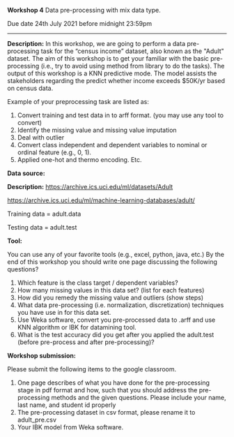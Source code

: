 **Workshop 4** Data pre-processing with mix data type.

Due date 24th July 2021 before midnight 23:59pm

---

**Description:**
In this workshop, we are going to perform a data pre-processing task for the “census income” dataset, also known as the "Adult" dataset. The aim of this workshop is to get your familiar with the basic pre-processing (i.e., try to avoid using method from library to do the tasks). The output of this workshop is a KNN predictive mode. The model assists the stakeholders regarding the predict whether income exceeds $50K/yr based on census data.

Example of your preprocessing task are listed as:
1. Convert training and test data in to arff format. (you may use any tool to convert)
2. Identify the missing value and missing value imputation
3. Deal with outlier
4. Convert class independent and dependent variables to nominal or ordinal feature (e.g., 0, 1).
5. Applied one-hot and thermo encoding.
Etc.

**Data source:**

**Description:** https://archive.ics.uci.edu/ml/datasets/Adult

https://archive.ics.uci.edu/ml/machine-learning-databases/adult/

Training data = adult.data

Testing data = adult.test

**Tool:**

You can use any of your favorite tools (e.g., excel, python, java, etc.)
By the end of this workshop you should write one page discussing the following questions?

1. Which feature is the class target / dependent variables?
2. How many missing values in this data set? (list for each features)
3. How did you remedy the missing value and outliers (show steps)
4. What data pre-processing (i.e. normalization, discretization) techniques you have use in for this data set.
5. Use Weka software, convert you pre-processed data to .arff and use KNN algorithm or IBK for datamining tool.
6. What is the test accuracy did you get after you applied the adult.test (before pre-process and after pre-processing)?

**Workshop submission:**

Please submit the following items to the google classroom.

1. One page describes of what you have done for the pre-processing stage in pdf format and how, such that you should address the pre-processing methods and the given questions. Please include your name, last name, and student id properly
2. The pre-processing dataset in csv format, please rename it to adult_pre.csv
3. Your IBK model from Weka software.
